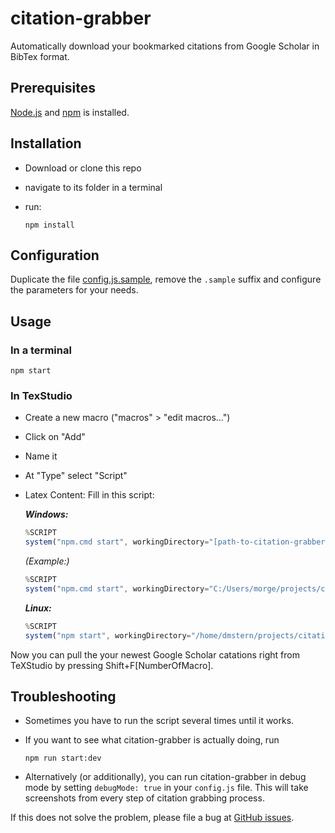 # citation-grabber

Automatically download your bookmarked citations from Google Scholar in BibTex format.

## Prerequisites

[Node.js](https://nodejs.org) and [npm](https://www.npmjs.com/package/install) is installed.

## Installation

* Download or clone this repo
* navigate to its folder in a terminal
* run:

  ```shell
  npm install
  ```

## Configuration

Duplicate the file [config.js.sample](https://github.com/dmstern/citation-grabber/blob/master/config.js.sample), remove the `.sample` suffix and configure the parameters for your needs.

## Usage

### In a terminal

```shell
npm start
```

### In TexStudio

* Create a new macro ("macros" > "edit macros...")
* Click on "Add"
* Name it
* At "Type" select "Script"
* Latex Content: Fill in this script:

  **_Windows:_**

  ```js
  %SCRIPT
  system("npm.cmd start", workingDirectory="[path-to-citation-grabber]")
  ```

  _(Example:)_

  ```js
  %SCRIPT
  system("npm.cmd start", workingDirectory="C:/Users/morge/projects/citation-grabber/")
  ```

  **_Linux:_**

  ```js
  %SCRIPT
  system("npm start", workingDirectory="/home/dmstern/projects/citation-grabber")
  ```

Now you can pull the your newest Google Scholar catations right from TeXStudio by pressing Shift+F[NumberOfMacro].

## Troubleshooting

* Sometimes you have to run the script several times until it works.
* If you want to see what citation-grabber is actually doing, run

  ```shell
  npm run start:dev
  ```

* Alternatively (or additionally), you can run citation-grabber in debug mode by setting `debugMode: true` in your `config.js` file. This will take screenshots from every step of citation grabbing process.

If this does not solve the problem, please file a bug at [GitHub issues](https://github.com/dmstern/citation-grabber/issues?q=is%3Aopen).
